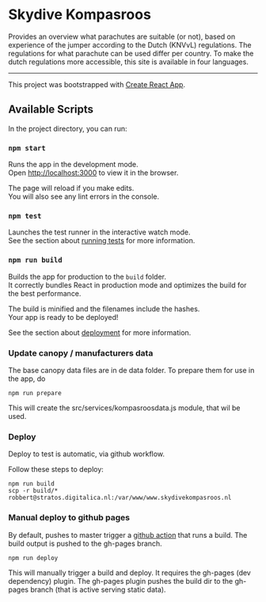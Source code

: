 
# Skydive Kompasroos
Provides an overview what parachutes are suitable (or not), based on experience of the jumper according to the Dutch (KNVvL) regulations. The regulations for what parachute can be used differ per country. To make the dutch regulations more accessible, this site is available in four languages.

---

This project was bootstrapped with [Create React App](https://github.com/facebook/create-react-app).

## Available Scripts

In the project directory, you can run:

### `npm start`

Runs the app in the development mode.<br>
Open [http://localhost:3000](http://localhost:3000) to view it in the browser.

The page will reload if you make edits.<br>
You will also see any lint errors in the console.

### `npm test`

Launches the test runner in the interactive watch mode.<br>
See the section about [running tests](https://facebook.github.io/create-react-app/docs/running-tests) for more information.

### `npm run build`

Builds the app for production to the `build` folder.<br>
It correctly bundles React in production mode and optimizes the build for the best performance.

The build is minified and the filenames include the hashes.<br>
Your app is ready to be deployed!

See the section about [deployment](https://facebook.github.io/create-react-app/docs/deployment) for more information.


### Update canopy / manufacturers data

The base canopy data files are in de data folder. To prepare them for use in the app, do

```
npm run prepare
```

This will create the src/services/kompasroosdata.js module, that wil be used.

### Deploy

Deploy to test is automatic, via github workflow.

Follow these steps to deploy:
```
npm run build
scp -r build/* robbert@stratos.digitalica.nl:/var/www/www.skydivekompasroos.nl 
```

### Manual deploy to github pages

By default, pushes to master trigger a [github action](./github/workflows/gh-pages.yml) that runs a build. The build output is pushed to the gh-pages branch. 
```
npm run deploy
```
This will manually trigger a build and deploy. It requires the gh-pages (dev dependency) plugin. The gh-pages plugin pushes the build dir to the gh-pages branch (that is active serving static data).